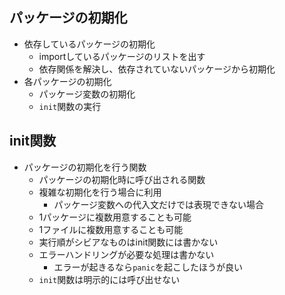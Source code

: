 ## パッケージの初期化
- 依存しているパッケージの初期化
  - importしているパッケージのリストを出す
  - 依存関係を解決し、依存されていないパッケージから初期化
- 各パッケージの初期化
  - パッケージ変数の初期化
  - `init`関数の実行

## init関数
- パッケージの初期化を行う関数
  - パッケージの初期化時に呼び出される関数
  - 複雑な初期化を行う場合に利用
    - パッケージ変数への代入文だけでは表現できない場合
  - 1パッケージに複数用意することも可能
  - 1ファイルに複数用意することも可能
  - 実行順がシビアなものはinit関数には書かない
  - エラーハンドリングが必要な処理は書かない
    -  エラーが起きるなら`panic`を起こしたほうが良い
  - `init`関数は明示的には呼び出せない